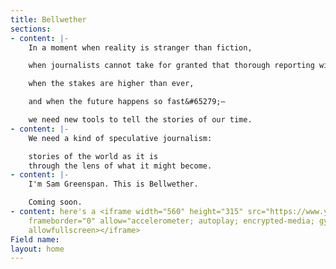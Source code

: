 ```yaml
---
title: Bellwether
sections:
- content: |-
    In a moment when reality is stranger than fiction,

    when journalists cannot take for granted that thorough reporting will be believed,

    when the stakes are higher than ever,

    and when the future happens so fast&#65279;—

    we need new tools to tell the stories of our time.
- content: |-
    We need a kind of speculative journalism:

    stories of the world as it is
    through the lens of what it might become.
- content: |-
    I'm Sam Greenspan. This is Bellwether.

    Coming soon.
- content: here's a <iframe width="560" height="315" src="https://www.youtube.com/embed/BZSlCG1L5x8"
    frameborder="0" allow="accelerometer; autoplay; encrypted-media; gyroscope; picture-in-picture"
    allowfullscreen></iframe>
Field name: 
layout: home
---
```


